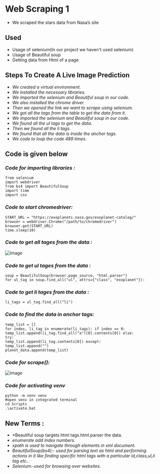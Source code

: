 # Web Scraping 1
* We scraped the stars data from Nasa’s site

 ## Used
  * Usage of selenium(In our project we haven't used selenium)
  * Usage of Beautiful soup
  * Getting data from Html of a page

## Steps To Create A Live Image Prediction
  * *We created a virtual environment.*
  * *We installed the necessary libraries.*
  * *We imported the selenium and Beautiful soup in our code.*
  * *We also installed the chrome driver.*
  * *Then we opened the link we want to scrape using selenium.*
  * *We got all the tags from the table to get the data from it.*
  * *We imported the selenium and Beautiful soup in our code.*
  * *We found all the ul tags to get the data.*
  * *Then we found all the li tags.*
  * *We found that all the data is inside the anchor tags.*
  * *We code to loop the code 489 times.*

## Code is given below
### *Code for importing libraries :*
````
from selenium 
import webdriver 
from bs4 import BeautifulSoup 
import time
import csv
````
### *Code to start chromedriver:* 
````
START_URL = "https://exoplanets.nasa.gov/exoplanet-catalog/" 
browser = webdriver.Chrome("/path/to/chromedriver") 
browser.get(START_URL)
time.sleep(10)
````
### *Code to get all tages from the data :*
![image](https://user-images.githubusercontent.com/74312429/148648368-310f459d-3f7f-4f7f-9b84-6cb2b94dc29d.png)
### *Code to get ul tages from the data :*
````
soup = BeautifulSoup(browser.page_source, "html.parser")
for ul_tag in soup.find_all("ul", attrs={"class", "exoplanet"}):
````
### *Code to get li tages from the data :*
```
li_tags = ul_tag.find_all("li")
```
### *Code to find the data in anchor tags:*
````
temp_list = []
for index, li_tag in enumerate(li_tags): if index == 0:
temp_list.append(li_tag.find_all("a")[0].contents[0]) else:
try:
temp_list.append(li_tag.contents[0]) except:
temp_list.append("")
planet_data.append(temp_list)
````
### *Code for scrape():*
![image](https://user-images.githubusercontent.com/74312429/148648562-8e9074e2-7abc-4aaa-80f5-4aab7a474389.png)
### *Code for activating venv*
````
python -m venv venv
#open venv in integrated terminal
cd Scripts
.\activate.bat
````
## New Terms :
 * *Beautiful soup targets html tags.html.parser the data.
 * *enumerate add index numbers.*
 * *xpath is used to navigate through elements in xml document.*
 * *BeautifulSoup(bs4):- used for parsing text as html and performing actions in it like finding specific html tags with a particular id,class,ul,il tag etc..*
 * *Selenium:-used for browsing over websites.*
